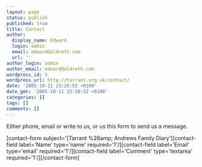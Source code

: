 ```yaml
---
layout: page
status: publish
published: true
title: Contact
author:
  display_name: Edward
  login: admin
  email: edward@aldreth.com
  url: ''
author_login: admin
author_email: edward@aldreth.com
wordpress_id: 5
wordpress_url: http://tarrant.org.uk/contact/
date: '2005-10-11 23:28:52 +0100'
date_gmt: '2005-10-11 22:28:52 +0100'
categories: []
tags: []
comments: []
---
```

<p>Either phone, email or write to us, or us this form to send us a message.</p>
<p>[contact-form subject='[Tarrant %26amp; Andrews Family Diary'][contact-field label='Name' type='name' required='1'/][contact-field label='Email' type='email' required='1'/][contact-field label='Comment' type='textarea' required='1'/][/contact-form]</p>
